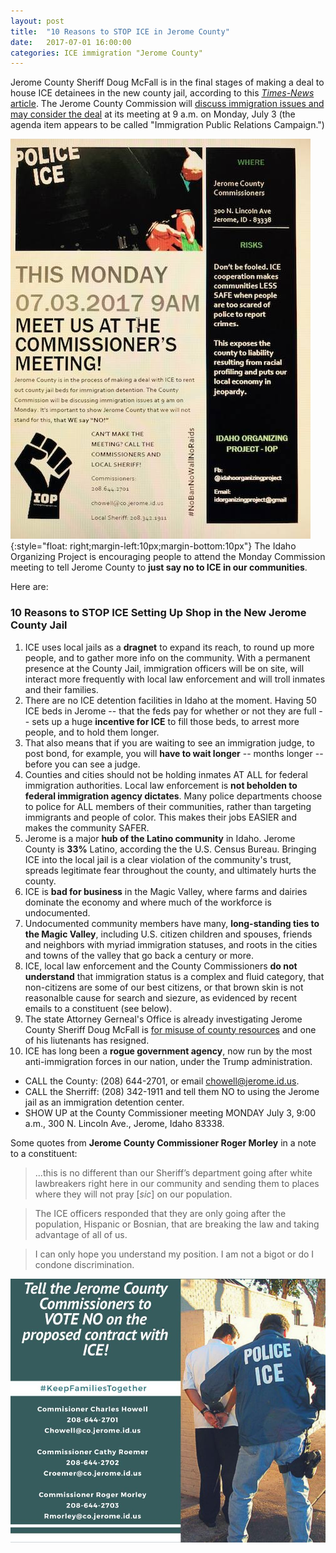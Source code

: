 ```yaml
---
layout: post
title:  "10 Reasons to STOP ICE in Jerome County"
date:   2017-07-01 16:00:00
categories: ICE immigration "Jerome County"
---
```


Jerome County Sheriff Doug McFall is in the final stages of making a deal to house ICE detainees in the new county jail, according to this <a href="http://magicvalley.com/news/local/govt-and-politics/jerome-looks-to-contract-with-feds-to-hold-immigration-suspects/article_bf6b0220-46e7-54cd-abdd-8ba53f2b05c7.html">*Times-News* article</a>. The Jerome County Commission will <a href="http://www.jeromecountyid.us/vertical/sites/%7B2423A997-F66F-4BAE-9896-858E67909C93%7D/uploads/JULY_3_AGENDA_revised.pdf">discuss immigration issues and may consider the deal</a> at its meeting at 9 a.m. on Monday, July 3 (the agenda item appears to be called "Immigration Public Relations Campaign.")

![Flier for Monday, July 3, 2018, 9 am meeting at Jerome County Commission](/img/JeromeMeetingNotice.jpg){:style="float: right;margin-left:10px;margin-bottom:10px"}
The Idaho Organizing Project is encouraging people to attend the Monday Commission meeting to tell Jerome County to **just say no to ICE in our communities**.

Here are:
### 10 Reasons to STOP ICE Setting Up Shop in the New Jerome County Jail

1. ICE uses local jails as a **dragnet** to expand its reach, to round up more people, and to gather more info on the community. With a permanent presence at the County Jail, immigration officers will be on site, will interact more frequently with local law enforcement and will troll inmates and their families.
2. There are no ICE detention facilities in Idaho at the moment. Having 50 ICE beds in Jerome -- that the feds pay for whether or not they are full -- sets up a huge **incentive for ICE** to fill those beds, to arrest more people, and to hold them longer.
3. That also means that if you are waiting to see an immigration judge, to post bond, for example, you will **have to wait longer** -- months longer -- before you can see a judge.
4. Counties and cities should not be holding inmates AT ALL for federal immigration authorities. Local law enforcement is **not beholden to federal immigration agency dictates**. Many police departments choose to police for ALL members of their communities, rather than targeting immigrants and people of color. This makes their jobs EASIER and makes the community SAFER.
5. Jerome is a major **hub of the Latino community** in Idaho. Jerome County is **33%** Latino, according the the U.S. Census Bureau. Bringing ICE into the local jail is a clear violation of the community's trust, spreads legitimate fear throughout the county, and ultimately hurts the county.
6. ICE is **bad for business** in the Magic Valley, where farms and dairies dominate the economy and where much of the workforce is undocumented.
7. Undocumented community members have many, **long-standing ties to the Magic Valley**, including U.S. citizen children and spouses, friends and neighbors with myriad immigration statuses, and roots in the cities and towns of the valley that go back a century or more.
8. ICE, local law enforcement and the County Commissioners **do not understand** that immigration status is a complex and fluid category, that non-citizens are some of our best citizens, or that brown skin is not reasonalble cause for search and siezure, as evidenced by recent emails to a constituent (see below).
9. The state Attorney Gerneal's Office is already investigating Jerome County Sheriff Doug McFall is [for misuse of county resources](http://magicvalley.com/news/local/crime-and-courts/former-jerome-sheriff-s-lieutenant-accused-of-taking-money-ag/article_208fee99-87c4-547d-bc52-51aea5c78eea.html) and one of his liutenants has resigned.
10. ICE has long been a **rogue government agency**, now run by the most anti-immigration forces in our nation, under the Trump administration.

* CALL the County: (208) 644-2701, or email chowell@jerome.id.us.
* CALL the Sherriff: (208) 342-1911 and tell them NO to using the Jerome jail as an immigration detention center.
* SHOW UP at the County Commissioner meeting MONDAY July 3, 9:00 a.m., 300 N. Lincoln Ave., Jerome, Idaho 83338.

Some quotes from **Jerome County Commissioner Roger Morley** in a note to a constituent:
> ...this is no different than our Sheriff’s department going after white lawbreakers right here in our community and sending them to places where they will not pray [*sic*] on our population.

> The ICE officers responded that they are only going after the population, Hispanic or Bosnian, that are breaking the law and taking advantage of all of us.

> I can only hope you understand my position. I am not a bigot or do I condone discrimination.


![Keep ICE out of Jerome](/img/keepiceouttajerome.jpg)